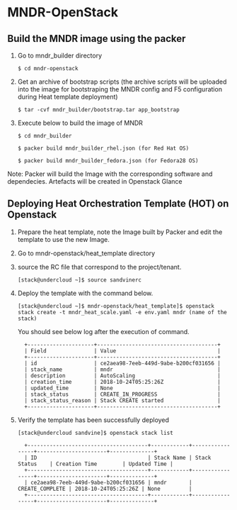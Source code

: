 # MNDR-OpenStack

## Build the MNDR image using the packer

1. Go to mndr_builder directory

   ```
   $ cd mndr-openstack
   ```
   
2. Get an archive of bootstrap scripts (the archive scripts will be uploaded into the image for bootstraping the MNDR config and F5 configuration during Heat template deployment)

   ```
   $ tar -cvf mndr_builder/bootstrap.tar app_bootstrap
   ```

2. Execute below to build the image of MNDR

   ```
   $ cd mndr_builder
   
   $ packer build mndr_builder_rhel.json (for Red Hat OS)
   
   $ packer build mndr_builder_fedora.json (for Fedora28 OS)
   ```

Note: Packer will build the Image with the corresponding software and dependecies. 
      Artefacts will be created in Openstack Glance


## Deploying Heat Orchestration Template (HOT) on Openstack
 
1. Prepare the heat template, note the Image built by Packer and edit the template to use the new Image.

2. Go to mndr-openstack/heat_template directory

3. source the RC file that correspond to the project/tenant.

   ```
   [stack@undercloud ~]$ source sandvinerc
   ```

4. Deploy the template with the command below.

   ```
   [stack@undercloud ~]$ mndr-openstack/heat_template]$ openstack stack create -t mndr_heat_scale.yaml -e env.yaml mndr (name of the stack)
   ```
   
   You should see below log after the execution of command. 
   
    ```
      +---------------------+--------------------------------------+
      | Field               | Value                                |
      +---------------------+--------------------------------------+
      | id                  | ce2aea98-7eeb-449d-9abe-b200cf031656 |
      | stack_name          | mndr                                 |
      | description         | AutoScaling                          |
      | creation_time       | 2018-10-24T05:25:26Z                 |
      | updated_time        | None                                 |
      | stack_status        | CREATE_IN_PROGRESS                   |
      | stack_status_reason | Stack CREATE started                 |
      +---------------------+--------------------------------------+
    ```    

5. Verify the template has been successfully deployed

    ```
    [stack@undercloud sandvine]$ openstack stack list
    ```
    
    ```
      +--------------------------------------+------------+-----------------+----------------------+--------------+
      | ID                                   | Stack Name | Stack Status    | Creation Time        | Updated Time |
      +--------------------------------------+------------+-----------------+----------------------+--------------+
      | ce2aea98-7eeb-449d-9abe-b200cf031656 | mndr       | CREATE_COMPLETE | 2018-10-24T05:25:26Z | None         |
      +--------------------------------------+------------+-----------------+----------------------+--------------+
    ```

